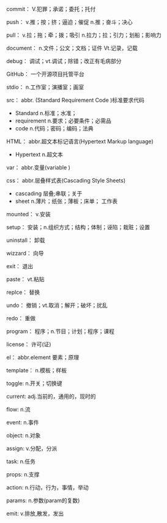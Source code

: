 commit：    V.犯罪；承诺；委托；托付

push： v.推；按；挤；逼迫；催促
      n.推；奋斗；决心

pull： v.拉；拖；牵；拨；吸引
     n.拉力；拉；引力；划船；影响力

document： n.文件；公文；文档；证件
        Vt.记录，记载

debug： 调试；vt.调试；除错；改正有毛病部分

GitHub： 一个开源项目托管平台

stdio： n.工作室；演播室；画室

src： abbr. (Standard Requirement  Code )标准要求代码
* Standard n.标准；水准；
* requirement n.要求；必要条件；必需品
* code n.代码；密码；编码；法典

HTML： abbr.超文本标记语言(Hypertext Markup language)
* Hypertext n.超文本

var： abbr.变量(variable )

css： abbr.层叠样式表(Cascading Style Sheets)
* cascading 层叠;串联；关于
* sheet n.薄片；纸张；薄板；床单； 工作表

mounted： v.安装

setup： 安装；n.组织方式；结构；体制；诬陷；栽赃；设置

uninstall： 卸载

wizzard：  向导

exit： 退出

paste： vt.粘贴

replce： 替换

undo： 撤销；vt.取消；解开；破坏；扰乱

redo： 重做

program： 程序；n.节目；计划；程序；课程

license： 许可(证)

el： abbr.element 要素；原理

template： n.模板；样板

toggle: n.开关；切换键 

current: adj.当前的，通用的，现时的

flow: n.流

event: n.事件

object: n.对象

assign: v.分配，分派

task: n.任务

props: n.支撑

action: n.行动，行为，事情，举动

params: n.参数(param的复数)

emit: v.排放,散发，发出